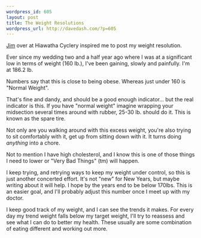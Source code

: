 ```yaml
--- 
wordpress_id: 605
layout: post
title: The Weight Resolutions
wordpress_url: http://davedash.com/?p=605
---
```

[j]: http://planetary-gears.blogspot.com/2009/01/new-years-resolutions.html

[Jim][j] over at Hiawatha Cyclery inspired me to post my weight resolution.

Ever since my wedding two and a half year ago where I was at a significant low in terms of weight (160 lb.), I've been gaining, slowly and painfully.  I'm at 186.2 lb.

Numbers say that this is close to being obese.  Whereas just under 160 is "Normal Weight".

That's fine and dandy, and should be a good enough indicator... but the real indicator is this.  If you have "normal weight" imagine wrapping your midsection several times around with rubber, 25-30 lb. should do it.  This is known as the spare tire.

Not only are you walking around with this excess weight, you're also trying to sit comfortably with it, get up from sitting down with it.  It turns doing *anything* into a chore.
<!--more-->
Not to mention I have high cholesterol, and I know this is one of those things I need to lower or "Very Bad Things" (tm) will happen.

I keep trying, and retrying ways to keep my weight under control, so this is just another concerted effort.  It's not "new" for New Years, but maybe writing about it will help.  I hope by the years end to be below 170lbs.  This is an easier goal, and I'll probably adjust this number once I meet up with my doctor.

I keep good track of my weight, and I can see the trends it makes.  For every day my trend weight falls below my target weight, I'll try to reassess and see what I can do to better my health.  These usually are some combination of eating different and working out more.
